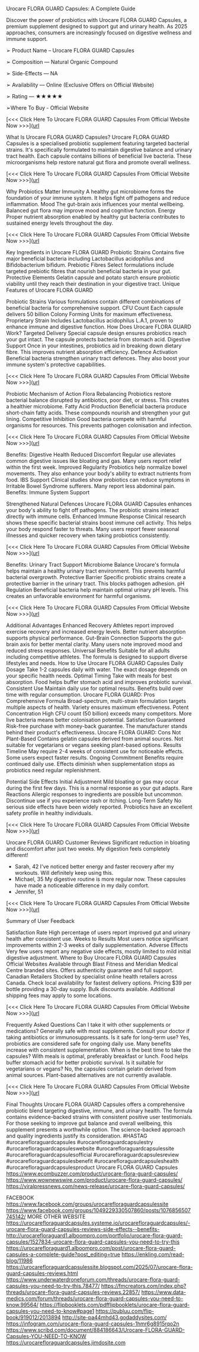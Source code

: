 Urocare FLORA GUARD Capsules: A Complete Guide

Discover the power of probiotics with Urocare FLORA GUARD Capsules, a premium supplement designed to support gut and urinary health. As 2025 approaches, consumers are increasingly focused on digestive wellness and immune support.

➢ Product Name – Urocare FLORA GUARD Capsules

➢ Composition — Natural Organic Compound
 
➢ Side-Effects — NA
 
➢ Availability — Online (Exclusive Offers on Official Website)
 
➢ Rating — ★★★★★
 
➢Where To Buy - Official Website




[<<< Click Here To Urocare FLORA GUARD Capsules From Official Website Now >>>]([url](https://www.ecombuzzer.com/product/urocare-flora-guard-capsules/)





What Is Urocare FLORA GUARD Capsules?
Urocare FLORA GUARD Capsules is a specialised probiotic supplement featuring targeted bacterial strains. It's specifically formulated to maintain digestive balance and urinary tract health.
Each capsule contains billions of beneficial live bacteria. These microorganisms help restore natural gut flora and promote overall wellness.
 
 



[<<< Click Here To Urocare FLORA GUARD Capsules From Official Website Now >>>]([url](https://www.ecombuzzer.com/product/urocare-flora-guard-capsules/)





Why Probiotics Matter
Immunity
A healthy gut microbiome forms the foundation of your immune system. It helps fight off pathogens and reduce inflammation.
Mood
The gut-brain axis influences your mental wellbeing. Balanced gut flora may improve mood and cognitive function.
Energy
Proper nutrient absorption enabled by healthy gut bacteria contributes to sustained energy levels throughout the day.
 




[<<< Click Here To Urocare FLORA GUARD Capsules From Official Website Now >>>]([url](https://www.ecombuzzer.com/product/urocare-flora-guard-capsules/)





 
Key Ingredients in Urocare FLORA GUARD
Probiotic Strains
Contains five major beneficial bacteria including Lactobacillus acidophilus and Bifidobacterium bifidum.
Prebiotic Fibres
Select formulations include targeted prebiotic fibres that nourish beneficial bacteria in your gut.
Protective Elements
Gelatin capsule and potato starch ensure probiotic viability until they reach their destination in your digestive tract.
Unique Features of Urocare FLORA GUARD
 
Probiotic Strains
Various formulations contain different combinations of beneficial bacteria for comprehensive support.
CFU Count
Each capsule delivers 50 billion Colony Forming Units for maximum effectiveness.
Proprietary Strain
Includes Lactobacillus acidophilus L.A.1, proven to enhance immune and digestive function.
How Does Urocare FLORA GUARD Work?
Targeted Delivery
Special capsule design ensures probiotics reach your gut intact. The capsule protects bacteria from stomach acid.
Digestive Support
Once in your intestines, probiotics aid in breaking down dietary fibre. This improves nutrient absorption efficiency.
Defence Activation
Beneficial bacteria strengthen urinary tract defences. They also boost your immune system's protective capabilities.
 




[<<< Click Here To Urocare FLORA GUARD Capsules From Official Website Now >>>]([url](https://www.ecombuzzer.com/product/urocare-flora-guard-capsules/)





Probiotic Mechanism of Action
Flora Rebalancing
Probiotics restore bacterial balance disrupted by antibiotics, poor diet, or stress. This creates a healthier microbiome.
Fatty Acid Production
Beneficial bacteria produce short-chain fatty acids. These compounds nourish and strengthen your gut lining.
Competitive Inhibition
Good bacteria compete with harmful organisms for resources. This prevents pathogen colonisation and infection.
 






[<<< Click Here To Urocare FLORA GUARD Capsules From Official Website Now >>>]([url](https://www.ecombuzzer.com/product/urocare-flora-guard-capsules/)





 
Benefits: Digestive Health
Reduced Discomfort
Regular use alleviates common digestive issues like bloating and gas. Many users report relief within the first week.
Improved Regularity
Probiotics help normalize bowel movements. They also enhance your body's ability to extract nutrients from food.
IBS Support
Clinical studies show probiotics can reduce symptoms in Irritable Bowel Syndrome sufferers. Many report less abdominal pain.
Benefits: Immune System Support
 
Strengthened Natural Defences
Urocare FLORA GUARD Capsules enhances your body's ability to fight off pathogens. The probiotic strains interact directly with immune cells.
Enhanced Immune Response
Clinical research shows these specific bacterial strains boost immune cell activity. This helps your body respond faster to threats.
Many users report fewer seasonal illnesses and quicker recovery when taking probiotics consistently.
 
 




[<<< Click Here To Urocare FLORA GUARD Capsules From Official Website Now >>>]([url](https://www.ecombuzzer.com/product/urocare-flora-guard-capsules/)





 
Benefits: Urinary Tract Support
Microbiome Balance
Urocare's formula helps maintain a healthy urinary tract environment. This prevents harmful bacterial overgrowth.
Protective Barrier
Specific probiotic strains create a protective barrier in the urinary tract. This blocks pathogen adhesion.
pH Regulation
Beneficial bacteria help maintain optimal urinary pH levels. This creates an unfavorable environment for harmful organisms.
 




[<<< Click Here To Urocare FLORA GUARD Capsules From Official Website Now >>>]([url](https://www.ecombuzzer.com/product/urocare-flora-guard-capsules/)





 
Additional Advantages
Enhanced Recovery
Athletes report improved exercise recovery and increased energy levels. Better nutrient absorption supports physical performance.
Gut-Brain Connection
Supports the gut-brain axis for better mental clarity. Many users note improved mood and reduced stress responses.
Universal Benefits
Suitable for all adults including competitive athletes. The formula is designed to support diverse lifestyles and needs.
How to Use Urocare FLORA GUARD Capsules
Daily Dosage
Take 1-2 capsules daily with water. The exact dosage depends on your specific health needs.
Optimal Timing
Take with meals for best absorption. Food helps buffer stomach acid and improves probiotic survival.
Consistent Use
Maintain daily use for optimal results. Benefits build over time with regular consumption.
Urocare FLORA GUARD: Pros
Comprehensive Formula
Broad-spectrum, multi-strain formulation targets multiple aspects of health. Variety ensures maximum effectiveness.
Potent Concentration
High CFU count (50 billion) exceeds many competitors. More live bacteria means better colonisation potential.
Satisfaction Guaranteed
Risk-free purchase with money-back guarantee. The manufacturer stands behind their product's effectiveness.
Urocare FLORA GUARD: Cons
Not Plant-Based
Contains gelatin capsules derived from animal sources. Not suitable for vegetarians or vegans seeking plant-based options.
Results Timeline
May require 2-4 weeks of consistent use for noticeable effects. Some users expect faster results.
Ongoing Commitment
Benefits require continued daily use. Effects diminish when supplementation stops as probiotics need regular replenishment.
 
Potential Side Effects
Initial Adjustment
Mild bloating or gas may occur during the first few days. This is a normal response as your gut adapts.
Rare Reactions
Allergic responses to ingredients are possible but uncommon. Discontinue use if you experience rash or itching.
Long-Term Safety
No serious side effects have been widely reported. Probiotics have an excellent safety profile in healthy individuals.
 




[<<< Click Here To Urocare FLORA GUARD Capsules From Official Website Now >>>]([url](https://www.ecombuzzer.com/product/urocare-flora-guard-capsules/)





Urocare FLORA GUARD Customer Reviews
Significant reduction in bloating and discomfort after just two weeks. My digestion feels completely different!
- Sarah, 42
I've noticed better energy and faster recovery after my workouts. Will definitely keep using this.
- Michael, 35
My digestive routine is more regular now. These capsules have made a noticeable difference in my daily comfort.
- Jennifer, 51
 




[<<< Click Here To Urocare FLORA GUARD Capsules From Official Website Now >>>]([url](https://www.ecombuzzer.com/product/urocare-flora-guard-capsules/)





Summary of User Feedback
 
Satisfaction Rate
High percentage of users report improved gut and urinary health after consistent use.
Weeks to Results
Most users notice significant improvements within 2-3 weeks of daily supplementation.
Adverse Effects
Very few users report any negative side effects, mostly limited to mild initial digestive adjustment.
Where to Buy Urocare FLORA GUARD Capsules
Official Websites
Available through Blast Fitness and Meridian Medical Centre branded sites. Offers authenticity guarantee and full support.
Canadian Retailers
Stocked by specialist online health retailers across Canada. Check local availability for fastest delivery options.
Pricing
$39 per bottle providing a 30-day supply. Bulk discounts available. Additional shipping fees may apply to some locations.




[<<< Click Here To Urocare FLORA GUARD Capsules From Official Website Now >>>]([url](https://www.ecombuzzer.com/product/urocare-flora-guard-capsules/)





Frequently Asked Questions
Can I take it with other supplements or medications?
Generally safe with most supplements. Consult your doctor if taking antibiotics or immunosuppressants.
Is it safe for long-term use?
Yes, probiotics are considered safe for ongoing daily use. Many benefits increase with consistent supplementation.
When is the best time to take the capsules?
With meals is optimal, preferably breakfast or lunch. Food helps buffer stomach acid for better probiotic survival.
Is it suitable for vegetarians or vegans?
No, the capsules contain gelatin derived from animal sources. Plant-based alternatives are not currently available.
 




[<<< Click Here To Urocare FLORA GUARD Capsules From Official Website Now >>>]([url](https://www.ecombuzzer.com/product/urocare-flora-guard-capsules/)





Final Thoughts
Urocare FLORA GUARD Capsules offers a comprehensive probiotic blend targeting digestive, immune, and urinary health. The formula contains evidence-backed strains with consistent positive user testimonials.
For those seeking to improve gut balance and overall wellbeing, this supplement presents a worthwhile option. The science-backed approach and quality ingredients justify its consideration.
#HASTAG
#urocarefloraguardcapsules
#urocarefloraguardcapsulestry
#urocarefloraguardcapsuleswebsite
#urocarefloraguardcapsulessite
#urocarefloraguardcapsulesofficial
#urocarefloraguardcapsulesreview
#urocarefloraguardcapsulesbenefit
#urocarefloraguardcapsuleshealth
#urocarefloraguardcapsulesproduct
Urocare FLORA GUARD Capsules
https://www.ecombuzzer.com/product/urocare-flora-guard-capsules/
https://www.wownewswire.com/product/urocare-flora-guard-capsules/
https://viralpressnews.com/news-release/urocare-flora-guard-capsules/


FACEBOOK
https://www.facebook.com/groups/urocarefloraguardcapsulessite
https://www.facebook.com/groups/1049229330507860/posts/1076856507745142/
MORE OTHER WEBSITE
https://urocarefloraguardcapsules.systeme.io/urocarefloraguardcapsules/-urocare-flora-guard-capsules-reviews-side-effects--benefits-
http://urocarefloraguard1.alboompro.com/portfolio/urocare-flora-guard-capsules/1527834-urocare-flora-guard-capsules-you-need-to-try-this
https://urocarefloraguard1.alboompro.com/post/urocare-flora-guard-capsules-a-complete-guide?post_editing=true
https://enkling.com/read-blog/11986
https://urocarefloraguardcapsulessite.blogspot.com/2025/07/urocare-flora-guard-capsules-reviews.html
https://www.underwaterdroneforum.com/threads/urocare-flora-guard-capsules-you-need-to-try-this.78477/
https://fmcreators.com/index.php?threads/urocare-flora-guard-capsules-reviews.22857/
https://www.data-medics.com/forum/threads/urocare-flora-guard-capsules-you-need-to-know.99564/
https://flipbooklets.com/pdfflipbooklets/urocare-flora-guard-capsules-you-need-to-know#page1
https://publuu.com/flip-book/919012/2013894
http://site-pa44mhd43.godaddysites.com/
https://infogram.com/urocare-flora-guard-capsules-1hmr6g8915rqo2n
https://www.scribd.com/document/884186643/Urocare-FLORA-GUARD-Capsules-YOU-NEED-TO-KNOW
https://urocarefloraguardcapsules.jimdosite.com



